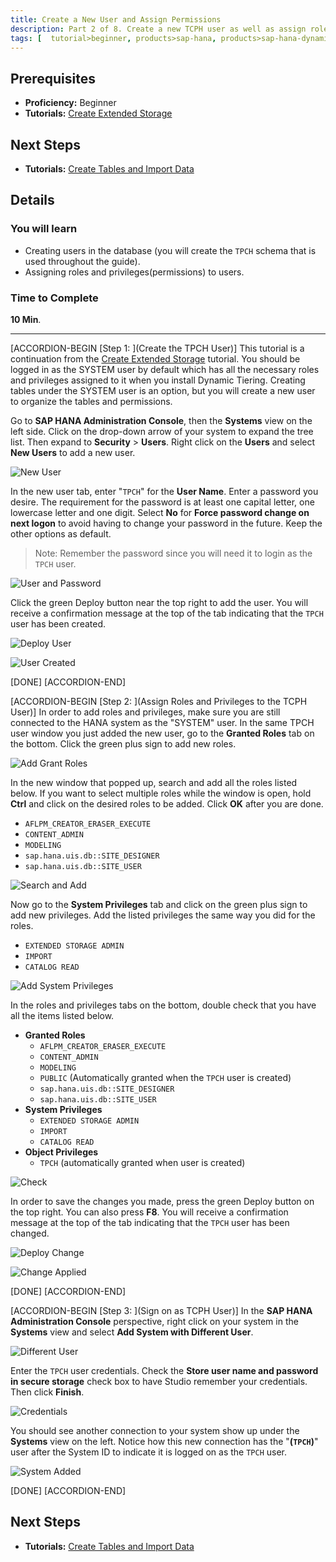 ```yaml
---
title: Create a New User and Assign Permissions
description: Part 2 of 8. Create a new TCPH user as well as assign roles and privileges to the new user.
tags: [  tutorial>beginner, products>sap-hana, products>sap-hana-dynamic-tiering, products>sap-hana-studio, topic>big-data, topic>sql ]
---
```

## Prerequisites
 - **Proficiency:** Beginner
 - **Tutorials:** [Create Extended Storage](http://www.sap.com/developer/tutorials/dt-create-schema-load-data-part1.html)

## Next Steps
 - **Tutorials:** [Create Tables and Import Data](http://www.sap.com/developer/tutorials/dt-create-schema-load-data-part3.html)

## Details
### You will learn
 - Creating users in the database (you will create the `TPCH` schema that is used throughout the guide).
 - Assigning roles and privileges(permissions) to users.

### Time to Complete
**10 Min**.

---

[ACCORDION-BEGIN [Step 1: ](Create the TPCH User)]
This tutorial is a continuation from the [Create Extended Storage](http://www.sap.com/developer/tutorials/dt-create-schema-load-data-part1.html) tutorial. You should be logged in as the SYSTEM user by default which has all the necessary roles and privileges assigned to it when you install Dynamic Tiering. Creating tables under the SYSTEM user is an option, but you will create a new user to organize the tables and permissions.

Go to **SAP HANA Administration Console**, then the **Systems** view on the left side. Click on the drop-down arrow of your system to expand the tree list. Then expand to **Security** > **Users**. Right click on the **Users** and select **New Users** to add a new user.

![New User](new-user.png)

In the new user tab, enter "`TPCH`" for the **User Name**. Enter a password you desire. The requirement for the password is at least one capital letter, one lowercase letter and one digit. Select **No** for **Force password change on next logon** to avoid having to change your password in the future. Keep the other options as default.

> Note: Remember the password since you will need it to login as the `TPCH` user.

![User and Password](user-and-password.png)

Click the green Deploy button near the top right to add the user. You will receive a confirmation message at the top of the tab indicating that the `TPCH` user has been created.

![Deploy User](deploy-user.png)

![User Created](user-created.png)

[DONE]
[ACCORDION-END]

[ACCORDION-BEGIN [Step 2: ](Assign Roles and Privileges to the TCPH User)]
In order to add roles and privileges, make sure you are still connected to the HANA system as the "SYSTEM" user. In the same TPCH user window you just added the new user, go to the **Granted Roles** tab on the bottom. Click the green plus sign to add new roles.

![Add Grant Roles](add-grant-roles.png)

In the new window that popped up, search and add all the roles listed below. If you want to select multiple roles while the window is open, hold **Ctrl** and click on the desired roles to be added. Click **OK** after you are done.

  -	`AFLPM_CREATOR_ERASER_EXECUTE`
  -	`CONTENT_ADMIN`
  -	`MODELING`
  -	`sap.hana.uis.db::SITE_DESIGNER`
  -	`sap.hana.uis.db::SITE_USER`

![Search and Add](search-and-add.png)

Now go to the **System Privileges** tab and click on the green plus sign to add new privileges. Add the listed privileges the same way you did for the roles.

  - `EXTENDED STORAGE ADMIN`
  - `IMPORT`
  - `CATALOG READ`

![Add System Privileges](add-system-privileges.png)

In the roles and privileges tabs on the bottom, double check that you have all the items listed below.

  - **Granted Roles**
    -	`AFLPM_CREATOR_ERASER_EXECUTE`
    -	`CONTENT_ADMIN`
    -	`MODELING`
    -	`PUBLIC` (Automatically granted when the `TPCH` user is created)
    -	`sap.hana.uis.db::SITE_DESIGNER`
    -	`sap.hana.uis.db::SITE_USER`
  - **System Privileges**
    -	`EXTENDED STORAGE ADMIN`
    -	`IMPORT`
    - `CATALOG READ`
  - **Object Privileges**
    -	`TPCH` (automatically granted when user is created)

![Check](check.png)

In order to save the changes you made, press the green Deploy button on the top right. You can also press **F8**. You will receive a confirmation message at the top of the tab indicating that the `TPCH` user has been changed.

![Deploy Change](deploy-change.png)

![Change Applied](change-applied.png)

[DONE]
[ACCORDION-END]

[ACCORDION-BEGIN [Step 3: ](Sign on as TCPH User)]
In the **SAP HANA Administration Console** perspective, right click on your system in the **Systems** view and select **Add System with Different User**.

![Different User](different-user.png)

Enter the `TPCH` user credentials. Check the **Store user name and password in secure storage** check box to have Studio remember your credentials. Then click **Finish**.

![Credentials](credentials.png)

You should see another connection to your system show up under the **Systems** view on the left. Notice how this new connection has the "**(`TPCH`)**" user after the System ID to indicate it is logged on as the `TPCH` user.

![System Added](Added.png)

[DONE]
[ACCORDION-END]

## Next Steps
- **Tutorials:** [Create Tables and Import Data](http://www.sap.com/developer/tutorials/dt-create-schema-load-data-part3.html)
